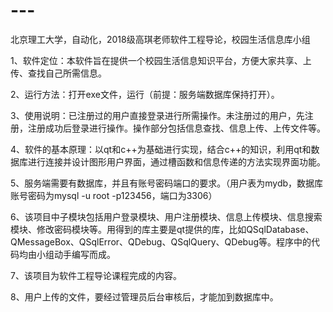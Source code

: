 # ---
北京理工大学，自动化，2018级高琪老师软件工程导论，校园生活信息库小组

1、软件定位：本软件旨在提供一个校园生活信息知识平台，方便大家共享、上传、查找自己所需信息。

2、运行方法：打开exe文件，运行（前提：服务端数据库保持打开）。

3、使用说明：已注册过的用户直接登录进行所需操作。未注册过的用户，先注册，注册成功后登录进行操作。操作部分包括信息查找、信息上传、上传文件等。

4、软件的基本原理：以qt和c++为基础进行实现，结合c++的知识，利用qt和数据库进行连接并设计图形用户界面，通过槽函数和信息传递的方法实现界面功能。

5、服务端需要有数据库，并且有账号密码端口的要求。（用户表为mydb，数据库账号密码为mysql -u root -p123456，端口为3306）

6、该项目中子模块包括用户登录模块、用户注册模块、信息上传模块、信息搜索模块、修改密码模块等。用得到的库主要是qt提供的库，比如QSqlDatabase、QMessageBox、QSqlError、QDebug、QSqlQuery、QDebug等。程序中的代码均由小组动手编写而成。

7、该项目为软件工程导论课程完成的内容。

8、用户上传的文件，要经过管理员后台审核后，才能加到数据库中。

